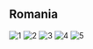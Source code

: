 ## Romania

<img class="w90percent" src="/images/bt/romania/brasov.jpg" alt="1">
<img class="w90percent" src="/images/bt/romania/test.jpg" alt="2">
<img class="w90percent" src="/images/bt/romania/sinaia.jpg" alt="3">
<img class="w90percent" src="/images/bt/romania/food.jpg" alt="4">
<img class="w90percent" src="/images/bt/romania/beer.jpg" alt="5">


